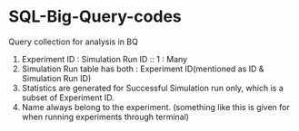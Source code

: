 # SQL-Big-Query-codes
Query collection for analysis in BQ

1. Experiment ID : Simulation Run ID :: 1 : Many
2. Simulation Run table has both : Experiment ID(mentioned as ID & Simulation Run ID)
3. Statistics are generated for Successful Simulation run only, which is a subset of Experiment ID.
4. Name always belong to the experiment. (something like this is given for when running experiments through terminal)

